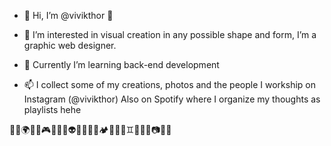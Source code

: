 - 👋 Hi, I’m @vivikthor 🧙

- 🚀 I’m interested in visual creation in any possible shape and form, I’m a graphic web designer.
- 🌱 Currently I’m learning back-end development 
- 📫 I collect some of my creations, photos and the people I workship on Instagram (@vivikthor)
      Also on Spotify where I organize my thoughts as playlists hehe
      


💫🧝🌍🌐🐇🎮🏴‍☠️🎨👽🌚🍕🎈👾🏕🦠🌞🍄♊️🦊🧑‍🚀📷🤖🐸
<!---
vivikthor/vivikthor is a ✨ special ✨ repository because its `README.md` (this file) appears on your GitHub profile.
You can click the Preview link to take a look at your changes.
--->
